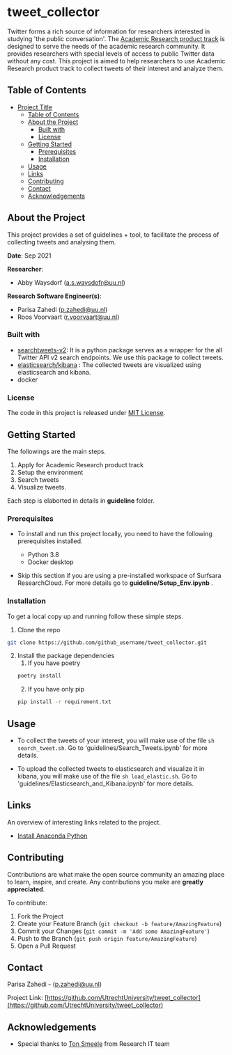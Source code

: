 <!-- Parts of this template are inspired by https://github.com/othneildrew/Best-README-Template -->

# tweet_collector

<!-- Include Github badges here (optional) -->
<!-- e.g. Github Actions workflow status -->

Twitter forms a rich source of information for researchers interested in studying 'the public conversation'. 
The [Academic Research product track](https://developer.twitter.com/en/products/twitter-api/academic-research) is designed to serve the needs of the academic research community.
It provides researchers with special levels of access to public Twitter data without any cost.
This project is aimed to help researchers to use Academic Research product track to collect tweets of their interest and analyze them.

<!-- TABLE OF CONTENTS -->
## Table of Contents

- [Project Title](#project-title)
  - [Table of Contents](#table-of-contents)
  - [About the Project](#about-the-project)
    - [Built with](#built-with)
    - [License](#license)
  - [Getting Started](#getting-started)
    - [Prerequisites](#prerequisites)
    - [Installation](#installation)
  - [Usage](#usage)
  - [Links](#links)
  - [Contributing](#contributing)
  - [Contact](#contact)
  - [Acknowledgements](#Acknowledgements)

<!-- ABOUT THE PROJECT -->
## About the Project
This project provides a set of guidelines + tool, to facilitate the process of collecting tweets and analysing them.

**Date**: Sep 2021

**Researcher**:

- Abby Waysdorf (a.s.waysdofr@uu.nl)

**Research Software Engineer(s)**:

- Parisa Zahedi (p.zahedi@uu.nl)
- Roos Voorvaart (r.voorvaart@uu.nl)

### Built with
- [searchtweets-v2](https://pypi.org/project/searchtweets-v2/): It is a python package serves as a wrapper for the all Twitter API v2 search endpoints. We use this package to collect tweets.
- [elasticsearch/kibana](https://www.elastic.co/) : The collected tweets are visualized using elasticsearch and kibana.
- docker

<!-- Do not forget to also include the license in a separate file(LICENSE[.txt/.md]) and link it properly. -->
### License

The code in this project is released under [MIT License](LICENSE).

<!-- GETTING STARTED -->
## Getting Started
The followings are the main steps. 
1. Apply for Academic Research product track
2. Setup the environment
3. Search tweets
4. Visualize tweets.

Each step is elaborted in details in **guideline** folder.

### Prerequisites

* To install and run this project locally, you need to have the following prerequisites installed.

  - Python 3.8
  - Docker desktop
* Skip this section if you are using a pre-installed workspace of Surfsara ResearchCloud. For more details go to  **guideline/Setup_Env.ipynb** .  
### Installation

To get a local copy up and running follow these simple steps.

1. Clone the repo
```sh
git clone https://github.com/github_username/tweet_collector.git
```
2. Install the package dependencies
   1. If you have poetry 
    ```sh
    poetry install 
    ```
   2. If you have only pip
   ```sh
   pip install -r requirement.txt
   ```

<!-- USAGE -->
## Usage

- To collect the tweets of your interest, you will make use of the file `sh search_tweet.sh`.
Go to 'guidelines/Search_Tweets.ipynb' for more details.

- To upload the collected tweets to elasticsearch and visualize it in kibana, you will make use of the file `sh load_elastic.sh`.
Go to 'guidelines/Elasticsearch_and_Kibana.ipynb' for more details.
  
<!-- LINKS -->
## Links

An overview of interesting links related to the project.
- [Install Anaconda Python](https://www.anaconda.com/download/)

<!-- CONTRIBUTING -->
## Contributing

Contributions are what make the open source community an amazing place to learn, inspire, and create. Any contributions you make are **greatly appreciated**.

To contribute:

1. Fork the Project
2. Create your Feature Branch (`git checkout -b feature/AmazingFeature`)
3. Commit your Changes (`git commit -m 'Add some AmazingFeature'`)
4. Push to the Branch (`git push origin feature/AmazingFeature`)
5. Open a Pull Request

<!-- CONTACT -->
## Contact

Parisa Zahedi - (p.zahedi@uu.nl)

Project Link: [https://github.com/UtrechtUniversity/tweet_collector](https://github.com/UtrechtUniversity/tweet_collector)

<!-- ACKNOWLEDGEMENTS -->
## Acknowledgements
* Special thanks to [Ton Smeele](A.P.M.smeele@uu.nl) from Research IT team
